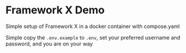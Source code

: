 # Framework X Demo

Simple setup of Framework X in a docker container with compose.yaml

Simple copy the `.env.example` to `.env`, set your preferred username and password, and you are on your way
